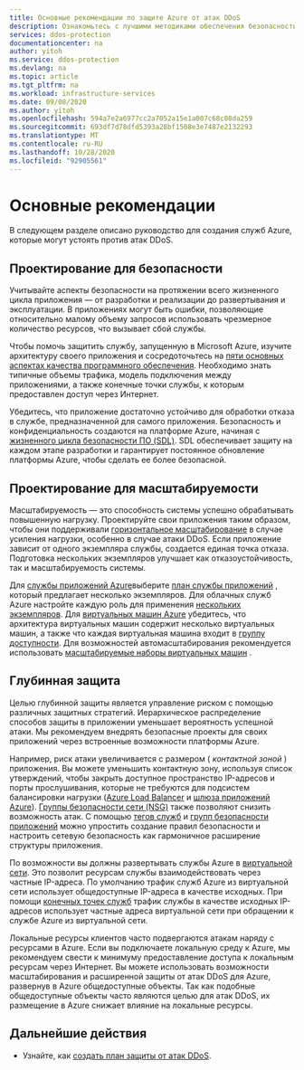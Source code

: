 ```yaml
---
title: Основные рекомендации по защите Azure от атак DDoS
description: Ознакомьтесь с лучшими методиками обеспечения безопасности с помощью защиты от атак DDoS.
services: ddos-protection
documentationcenter: na
author: yitoh
ms.service: ddos-protection
ms.devlang: na
ms.topic: article
ms.tgt_pltfrm: na
ms.workload: infrastructure-services
ms.date: 09/08/2020
ms.author: yitoh
ms.openlocfilehash: 594a7e2a6977cc2a7052a15e1a007c68c08da259
ms.sourcegitcommit: 693df7d78dfd5393a28bf1508e3e7487e2132293
ms.translationtype: MT
ms.contentlocale: ru-RU
ms.lasthandoff: 10/28/2020
ms.locfileid: "92905561"
---
```

# <a name="fundamental-best-practices"></a>Основные рекомендации

В следующем разделе описано руководство для создания служб Azure, которые могут устоять против атак DDoS.

## <a name="design-for-security"></a>Проектирование для безопасности

Учитывайте аспекты безопасности на протяжении всего жизненного цикла приложения — от разработки и реализации до развертывания и эксплуатации. В приложениях могут быть ошибки, позволяющие относительно малому объему запросов использовать чрезмерное количество ресурсов, что вызывает сбой службы. 

Чтобы помочь защитить службу, запущенную в Microsoft Azure, изучите архитектуру своего приложения и сосредоточьтесь на [пяти основных аспектах качества программного обеспечения](/azure/architecture/guide/pillars).
Необходимо знать типичные объемы трафика, модель подключения между приложениями, а также конечные точки службы, к которым предоставлен доступ через Интернет.

Убедитесь, что приложение достаточно устойчиво для обработки отказа в службе, предназначенной для самого приложения. Безопасность и конфиденциальность создаются на платформе Azure, начиная с [жизненного цикла безопасности ПО (SDL)](https://www.microsoft.com/sdl/default.aspx). SDL обеспечивает защиту на каждом этапе разработки и гарантирует постоянное обновление платформы Azure, чтобы сделать ее более безопасной.

## <a name="design-for-scalability"></a>Проектирование для масштабируемости

Масштабируемость — это способность системы успешно обрабатывать повышенную нагрузку. Проектируйте свои приложения таким образом, чтобы они поддерживали [горизонтальное масштабирование](/azure/architecture/guide/design-principles/scale-out) в случае усиления нагрузки, особенно в случае атаки DDoS. Если приложение зависит от одного экземпляра службы, создается единая точка отказа. Подготовка нескольких экземпляров улучшает как отказоустойчивость, так и масштабируемость системы.

Для [службы приложений Azure](/azure/app-service/app-service-value-prop-what-is)выберите [план службы приложений](/azure/app-service/overview-hosting-plans) , который предлагает несколько экземпляров. Для облачных служб Azure настройте каждую роль для применения [нескольких экземпляров](/azure/cloud-services/cloud-services-choose-me). Для [виртуальных машин Azure](../virtual-machines/index.yml) убедитесь, что архитектура виртуальных машин содержит несколько виртуальных машин, а также что каждая виртуальная машина входит в [группу доступности](../virtual-machines/windows/tutorial-availability-sets.md). Для возможностей автомасштабирования рекомендуется использовать [масштабируемые наборы виртуальных машин](../virtual-machine-scale-sets/overview.md) .

## <a name="defense-in-depth"></a>Глубинная защита

Целью глубинной защиты является управление риском с помощью различных защитных стратегий. Иерархическое распределение способов защиты в приложении уменьшает вероятность успешной атаки. Мы рекомендуем внедрять безопасные проекты для своих приложений через встроенные возможности платформы Azure.

Например, риск атаки увеличивается с размером ( *контактной зоной* ) приложения. Вы можете уменьшить контактную зону, используя список утверждений, чтобы закрыть доступное пространство IP-адресов и порты прослушивания, которые не требуются для подсистем балансировки нагрузки ([Azure Load Balancer](/azure/load-balancer/load-balancer-get-started-internet-portal) и [шлюза приложений Azure](/azure/application-gateway/application-gateway-create-probe-portal)). [Группы безопасности сети (NSG)](/azure/virtual-network/security-overview) также позволяют снизить возможность атак.
С помощью [тегов служб](/azure/virtual-network/security-overview#service-tags) и [групп безопасности приложений](/azure/virtual-network/security-overview#application-security-groups) можно упростить создание правил безопасности и настроить сетевую безопасность как гармоничное расширение структуры приложения.

По возможности вы должны развертывать службы Azure в [виртуальной сети](/azure/virtual-network/virtual-networks-overview). Это позволит ресурсам службы взаимодействовать через частные IP-адреса. По умолчанию трафик служб Azure из виртуальной сети использует общедоступные IP-адреса в качестве исходных. При помощи [конечных точек служб](/azure/virtual-network/virtual-network-service-endpoints-overview) трафик службы в качестве исходных IP-адресов использует частные адреса виртуальной сети при обращении к службе Azure из виртуальной сети.

Локальные ресурсы клиентов часто подвергаются атакам наряду с ресурсами в Azure. Если вы подключаете локальную среду к Azure, мы рекомендуем свести к минимуму предоставление доступа к локальным ресурсам через Интернет. Вы можете использовать возможности масштабирования и расширенной защиты от атак DDoS для Azure, развернув в Azure общедоступные объекты. Так как подобные общедоступные объекты часто являются целью для атак DDoS, их размещение в Azure снижает влияние на локальные ресурсы.

## <a name="next-steps"></a>Дальнейшие действия

- Узнайте, как [создать план защиты от атак DDoS](manage-ddos-protection.md).